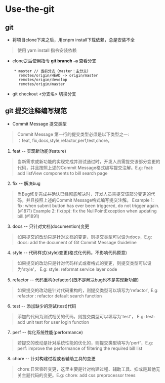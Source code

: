 # Use-the-git
## git

* 将项目clone下来之后，用cnpm install下载依赖，总是安装不全
> 使用 yarn install 指令安装依赖

* clone之后使用指令 **git branch -a** 查看分支
```
    * master // 当前分支（master：主分支）
      remotes/origin/HEAD -> origin/master
      remotes/origin/develop
      remotes/origin/master
```
* git checkout <分支名> 切换分支

## git 提交注释编写规范
* Commit Message 提交类型
> Commit Message 第一行的提交类型必须是以下类型之一:<br/>：feat, fix,docs,style,refactor,perf,test,chore。

1. feat -- 实现新功能(feature)
> 当新需求或新功能的实现完成并测试通过时，开发人员需提交该部分变更的代码，并且按照上述的Commit Message格式编写提交注解。E.g: feat: add listView components to bill search page

2. fix -- 解决bug
> 当Bug修复完成并确认已经彻底解决时，开发人员需提交该部分变更的代码，并且按照上述的Commit Message格式编写提交注解。 Example 1: fix: when submit button has ever been triggered, do not trigger again.(#1871) Example 2: fix(pp): fix the NullPointException when updating bill.(#1891)

3. docs -- 只针对文档(documention)变更
> 如果提交的改动只是针对文档的变更，则提交类型可以设为docs，E.g: docs: add the document of Git Commit Message Guideline

4. style -- 代码样式(style)变更(格式化代码，不影响代码原意)
>如果提交的改动只是针对代码样式或者格式的变更，则提交类型可以设为'style'， E.g: style: reformat service layer code

5. refactor -- 代码重构(refactor)(既不是解决bug也不是实现新功能)
> 如果提交的改动是针对代码重构的，则提交类型可以填写为'refactor', E.g: refactor : refactor default search function

6. test -- 添加缺少的测试(test)代码
> 添加的代码为测试相关的代码，则提交类型可以填写为'test'， E.g: test: add unit test for user login function

7. perf -- 优化系统性能(performance)
> 若提交的改动是针对系统性能的优化的，则提交类型填写为'perf'，E.g: perf: improve the performance of filtering the required bill list

8. chore -- 针对构建过程或者辅助工具的变更
> chore:日常零碎变更，这里主要是针对构建过程、辅助工具、抑或是其他无关主题代码的变更。E.g: chore: add css preprocessor trees

